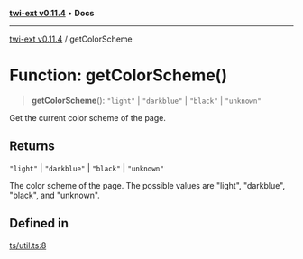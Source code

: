 [**twi-ext v0.11.4**](../README.md) • **Docs**

***

[twi-ext v0.11.4](../README.md) / getColorScheme

# Function: getColorScheme()

> **getColorScheme**(): `"light"` \| `"darkblue"` \| `"black"` \| `"unknown"`

Get the current color scheme of the page.

## Returns

`"light"` \| `"darkblue"` \| `"black"` \| `"unknown"`

The color scheme of the page. The possible values are "light", "darkblue", "black", and "unknown".

## Defined in

[ts/util.ts:8](https://github.com/Robot-Inventor/twi-ext/blob/03168b941ce741c510b889fc4bbe7294b3071dcd/src/ts/util.ts#L8)
